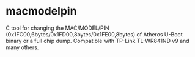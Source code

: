 # macmodelpin
C tool for changing the MAC/MODEL/PIN (0x1FC00,6bytes/0x1FD00,8bytes/0x1FE00,8bytes) of Atheros U-Boot binary or a full chip dump. Compatible with TP-Link TL-WR841ND v9 and many others.

